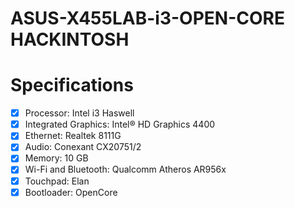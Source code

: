 # ASUS-X455LAB-i3-OPEN-CORE HACKINTOSH


# Specifications
- [x] Processor: Intel i3 Haswell
- [x] Integrated Graphics: Intel® HD Graphics 4400
- [x] Ethernet: Realtek 8111G
- [x] Audio: Conexant CX20751/2
- [x] Memory: 10 GB
- [x] Wi-Fi and Bluetooth: Qualcomm Atheros AR956x 
- [x] Touchpad: Elan
- [x] Bootloader: OpenCore
